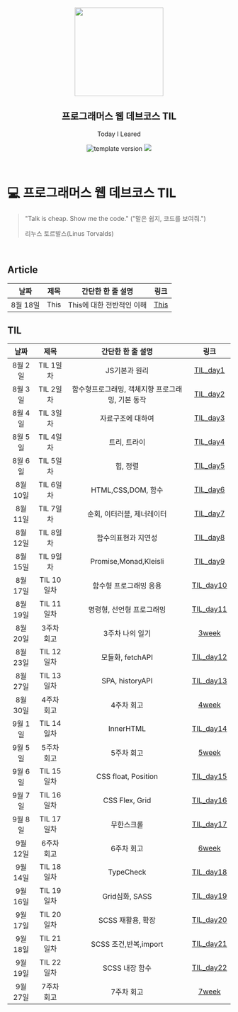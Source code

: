 <br/>
<p align="middle" >
  <img width="200px;" src="./src/images/prgms-logo.png"/>
</p>
<h2 align="middle">프로그래머스 웹 데브코스 TIL</h2>
<p align="middle">Today I Leared</p>
<p align="middle">
  <img src="https://img.shields.io/badge/version-1.0.0-blue?style=flat-square" alt="template version"/>
  <img src="https://img.shields.io/badge/language-md-md.svg?style=flat-square"/>
</p>

<p align="middle">
  <!-- <a href="#">☕ 블로그 링크</a> -->  
</p>

<br/>

# 💻 프로그래머스 웹 데브코스 TIL

> "Talk is cheap. Show me the code."
> ("말은 쉽지, 코드를 보여줘.")
>
> 리누스 토르발스(Linus Torvalds)

<br/>
<h2>Article</h2>

|   날짜   | 제목 |     간단한 한 줄 설명     |                      링크                      |
| :------: | :--: | :-----------------------: | :--------------------------------------------: |
| 8월 18일 | This | This에 대한 전반적인 이해 | [This](https://sunjae95.github.io/posts/This/) |

<h2>TIL</h2>

|   날짜   |    제목    |                간단한 한 줄 설명                 |                         링크                          |
| :------: | :--------: | :----------------------------------------------: | :---------------------------------------------------: |
| 8월 2일  | TIL 1일차  |                  JS기본과 원리                   |  [TIL_day1](https://sunjae95.github.io/posts/TIL_1/)  |
| 8월 3일  | TIL 2일차  | 함수형프로그래밍, 객체지향 프로그래밍, 기본 동작 |  [TIL_day2](https://sunjae95.github.io/posts/TIL_2/)  |
| 8월 4일  | TIL 3일차  |                자료구조에 대하여                 |  [TIL_day3](https://sunjae95.github.io/posts/TIL_3/)  |
| 8월 5일  | TIL 4일차  |                   트리, 트라이                   |  [TIL_day4](https://sunjae95.github.io/posts/TIL_4/)  |
| 8월 6일  | TIL 5일차  |                     힙, 정렬                     |  [TIL_day5](https://sunjae95.github.io/posts/TIL_5/)  |
| 8월 10일 | TIL 6일차  |                HTML,CSS,DOM, 함수                |  [TIL_day6](https://sunjae95.github.io/posts/TIL_6/)  |
| 8월 11일 | TIL 7일차  |            순회, 이터러블, 제너레이터            |  [TIL_day7](https://sunjae95.github.io/posts/TIL_7/)  |
| 8월 12일 | TIL 8일차  |               함수의표현과 지연성                |  [TIL_day8](https://sunjae95.github.io/posts/TIL_8/)  |
| 8월 15일 | TIL 9일차  |              Promise,Monad,Kleisli               |  [TIL_day9](https://sunjae95.github.io/posts/TIL_9/)  |
| 8월 17일 | TIL 10일차 |              함수형 프로그래밍 응용              | [TIL_day10](https://sunjae95.github.io/posts/TIL_10/) |
| 8월 19일 | TIL 11일차 |            명령형, 선언형 프로그래밍             | [TIL_day11](https://sunjae95.github.io/posts/TIL11/)  |
| 8월 20일 | 3주차 회고 |                 3주차 나의 일기                  |   [3week](https://sunjae95.github.io/posts/week3/)    |
| 8월 23일 | TIL 12일차 |                 모듈화, fetchAPI                 | [TIL_day12](https://sunjae95.github.io/posts/TIL_12/) |
| 8월 27일 | TIL 13일차 |                 SPA, historyAPI                  | [TIL_day13](https://sunjae95.github.io/posts/TIL_13/) |
| 8월 30일 | 4주차 회고 |                    4주차 회고                    |   [4week](https://sunjae95.github.io/posts/week4/)    |
| 9월 1일  | TIL 14일차 |                    InnerHTML                     | [TIL_day14](https://sunjae95.github.io/posts/TIL_14/) |
| 9월 5일  | 5주차 회고 |                    5주차 회고                    |   [5week](https://sunjae95.github.io/posts/week5/)    |
| 9월 6일  | TIL 15일차 |               CSS float, Position                | [TIL_day15](https://sunjae95.github.io/posts/TIL_15/) |
| 9월 7일  | TIL 16일차 |                  CSS Flex, Grid                  | [TIL_day16](https://sunjae95.github.io/posts/TIL_16/) |
| 9월 8일  | TIL 17일차 |                    무한스크롤                    | [TIL_day17](https://sunjae95.github.io/posts/TIL_17/) |
| 9월 12일 | 6주차 회고 |                    6주차 회고                    |   [6week](https://sunjae95.github.io/posts/week6/)    |
| 9월 14일 | TIL 18일차 |                    TypeCheck                     | [TIL_day18](https://sunjae95.github.io/posts/TIL_18/) |
| 9월 16일 | TIL 19일차 |                  Grid심화, SASS                  | [TIL_day19](https://sunjae95.github.io/posts/TIL_19/) |
| 9월 17일 | TIL 20일차 |                SCSS 재활용, 확장                 | [TIL_day20](https://sunjae95.github.io/posts/TIL_20/) |
| 9월 18일 | TIL 21일차 |              SCSS 조건,반복,import               | [TIL_day21](https://sunjae95.github.io/posts/TIL_21/) |
| 9월 19일 | TIL 22일차 |                  SCSS 내장 함수                  | [TIL_day22](https://sunjae95.github.io/posts/TIL_22/) |
| 9월 27일 | 7주차 회고 |                    7주차 회고                    |   [7week](https://sunjae95.github.io/posts/week7/)    |
